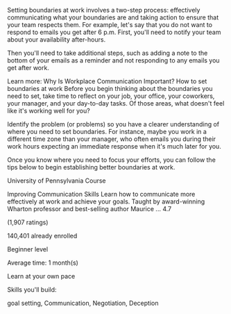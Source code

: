 Setting boundaries at work involves a two-step process: effectively communicating what your boundaries are and taking action to ensure that your team respects them. For example, let's say that you do not want to respond to emails you get after 6 p.m. First, you'll need to notify your team about your availability after-hours.

 Then you'll need to take additional steps, such as adding a note to the bottom of your emails as a reminder and not responding to any emails you get after work. 

Learn more: Why Is Workplace Communication Important?
How to set boundaries at work
Before you begin thinking about the boundaries you need to set, take time to reflect on your job, your office, your coworkers, your manager, and your day-to-day tasks. Of those areas, what doesn't feel like it's working well for you?

Identify the problem (or problems) so you have a clearer understanding of where you need to set boundaries. For instance, maybe you work in a different time zone than your manager, who often emails you during their work hours expecting an immediate response when it's much later for you.

Once you know where you need to focus your efforts, you can follow the tips below to begin establishing better boundaries at work. 

University of Pennsylvania
Course

Improving Communication Skills
Learn how to communicate more effectively at work and achieve your goals. Taught by award-winning Wharton professor and best-selling author Maurice ...
4.7

(1,907 ratings)

140,401 already enrolled

Beginner level

Average time: 1 month(s)

Learn at your own pace

Skills you'll build:

goal setting, Communication, Negotiation, Deception

